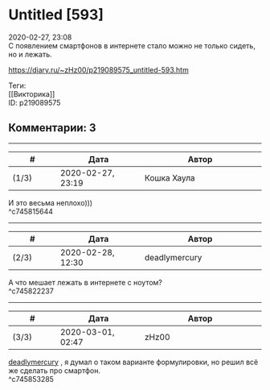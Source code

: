 Untitled [593]
==============

  
2020-02-27, 23:08  
 С появлением смартфонов в интернете стало можно не только сидеть, но и лежать.   
  
<https://diary.ru/~zHz00/p219089575_untitled-593.htm>  
  
Теги:  
[[Викторика]]  
ID: p219089575  


Комментарии: 3
--------------

  


---



|         #         |              Дата              |                     Автор                     |           ID           |
| --- | --- | --- | --- |
| (1/3) | 2020-02-27, 23:19 | Кошка Хаула | c745815644 |

  
 И это весьма неплохо)))   
 ^c745815644

---



|         #         |              Дата              |                     Автор                     |           ID           |
| --- | --- | --- | --- |
| (2/3) | 2020-02-28, 12:30 | deadlymercury | c745822237 |

  
 А что мешает лежать в интернете с ноутом?   
 ^c745822237

---



|         #         |              Дата              |                     Автор                     |           ID           |
| --- | --- | --- | --- |
| (3/3) | 2020-03-01, 02:47 | zHz00 | c745853285 |

  
  [deadlymercury](http://crazysupp.diary.ru "Записки безумного саппорта")  , я думал о таком варианте формулировки, но решил всё же сделать про смартфон.   
 ^c745853285